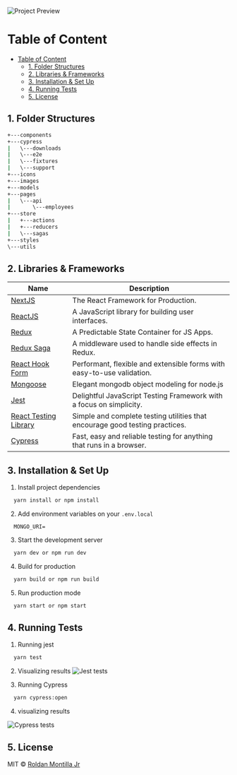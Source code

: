 ![Project Preview](preview.PNG)

# Table of Content

- [Table of Content](#table-of-content)
  - [1. Folder Structures](#1-folder-structures)
  - [2. Libraries \& Frameworks](#2-libraries--frameworks)
  - [3. Installation \& Set Up](#3-installation--set-up)
  - [4. Running Tests](#4-running-tests)
  - [5. License](#5-license)

## 1. Folder Structures

```bash
+---components
+---cypress
|   \---downloads
|   \---e2e
|   \---fixtures
|   \---support
+---icons
+---images
+---models
+---pages
|   \---api
|       \---employees
+---store
|   +---actions
|   +---reducers
|   \---sagas
+---styles
\---utils
```

## 2. Libraries & Frameworks

| Name                                                         | Description                                                            |
| ------------------------------------------------------------ | ---------------------------------------------------------------------- |
| [NextJS](https://nextjs.org/)                                | The React Framework for Production.                                    |
| [ReactJS](https://reactjs.org/)                              | A JavaScript library for building user interfaces.                     |
| [Redux](https://redux.js.org/)                               | A Predictable State Container for JS Apps.                             |
| [Redux Saga](https://redux-saga.js.org/)                     | A middleware used to handle side effects in Redux.                     |
| [React Hook Form](https://react-hook-form.com/)              | Performant, flexible and extensible forms with easy-to-use validation. |
| [Mongoose](https://mongoosejs.com/)                          | Elegant mongodb object modeling for node.js                            |
| [Jest](https://jestjs.io/)                                   | Delightful JavaScript Testing Framework with a focus on simplicity.     |
| [React Testing Library](https://testing-library.com/react)   | Simple and complete testing utilities that encourage good testing practices. |
| [Cypress](https://www.cypress.io/)                           | Fast, easy and reliable testing for anything that runs in a browser.    |


## 3. Installation & Set Up

1. Install project dependencies

```bash
  yarn install or npm install
```

2. Add environment variables on your `.env.local`

```env
  MONGO_URI=
```

3. Start the development server

```bash
  yarn dev or npm run dev
```

4. Build for production

```bash
  yarn build or npm run build
```

5. Run production mode

```bash
  yarn start or npm start
```

## 4. Running Tests

1. Running jest

```bash
  yarn test
```

2. Visualizing results
   ![Jest tests](image.png)

3. Running Cypress

```bash
  yarn cypress:open
```

4. visualizing results

![Cypress tests](image-1.png)

## 5. License

MIT © [Roldan Montilla Jr](https://github.com/roldanjr)
